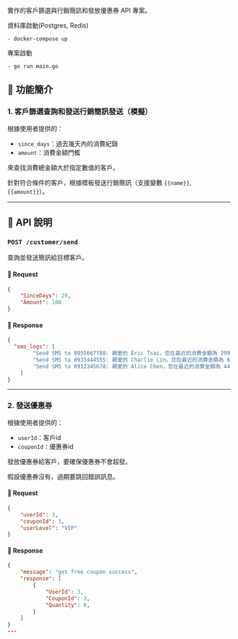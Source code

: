 

實作的客戶篩選與行銷簡訊和發放優惠券 API 專案。


資料庫啟動(Postgres, Redis)
```
- docker-compose up
```
專案啟動
```
- go run main.go
```

## 🚀 功能簡介

### 1. 客戶篩選查詢和發送行銷簡訊發送（模擬）

根據使用者提供的：

- `since_days`：過去幾天內的消費紀錄
- `amount`：消費金額門檻

來查找消費總金額大於指定數值的客戶。

針對符合條件的客戶，根據模板發送行銷簡訊（支援變數 `{{name}}`, `{{amount}}`）。

---

## 📡 API 說明

### `POST /customer/send`

查詢並發送簡訊給目標客戶。

#### 🔸 Request 

```json
{
    "SinceDays": 20,
    "Amount": 100 
}
```

#### 🔸 Response

```json
{
  "sms_logs": [
        "Send SMS to 0955667788: 親愛的 Eric Tsai，您在最近的消費金額為 299.00 元，感謝您的支持！",
        "Send SMS to 0933444555: 親愛的 Charlie Lin，您在最近的消費金額為 600.00 元，感謝您的支持！",
        "Send SMS to 0912345678: 親愛的 Alice Chen，您在最近的消費金額為 440.00 元，感謝您的支持！"
    ]
}

```
---

### 2. 發送優惠券

根據使用者提供的：

- `userId`：客戶id
- `couponId`：優惠券id

發放優惠券給客戶，要確保優惠券不會超發。

假設優惠券沒有，過期要跳回錯誤訊息。

#### 🔸 Request 


```json
{
    "userId": 3,
	"couponId": 3,
    "userLevel": "VIP"
}
```

#### 🔸 Response

```json
{
    "message": "get free coupon success",
    "response": [
        {
            "UserId": 3,
            "CouponId": 3,
            "Quantity": 0,
        }
    ]
}
---



